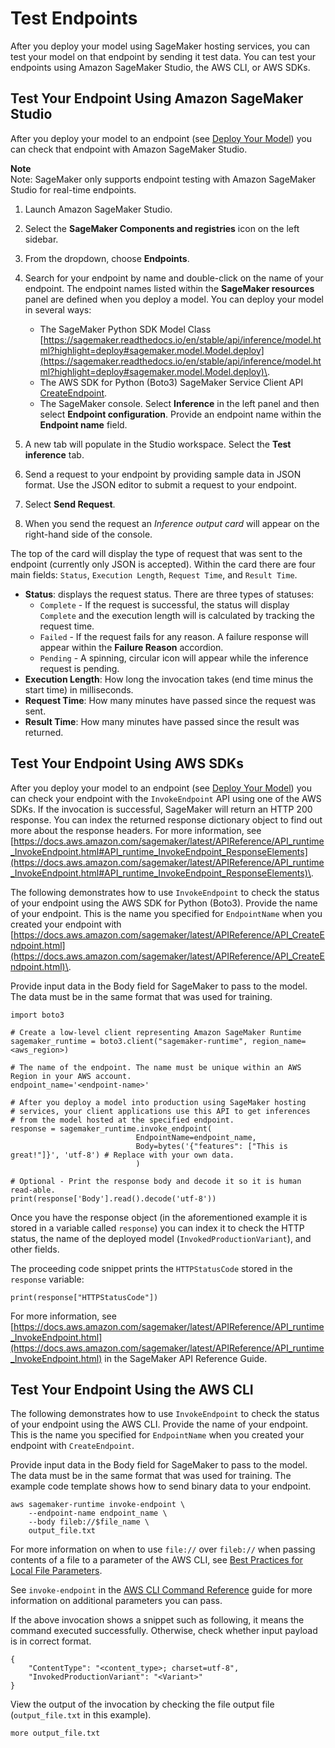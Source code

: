 # Test Endpoints<a name="realtime-endpoints-test-endpoints"></a>

After you deploy your model using SageMaker hosting services, you can test your model on that endpoint by sending it test data\. You can test your endpoints using Amazon SageMaker Studio, the AWS CLI, or AWS SDKs\.

## Test Your Endpoint Using Amazon SageMaker Studio<a name="realtime-endpoints-test-endpoints-studio"></a>

After you deploy your model to an endpoint \(see [Deploy Your Model](realtime-endpoints.md#realtime-endpoints-deployment)\) you can check that endpoint with Amazon SageMaker Studio\.

**Note**  
Note: SageMaker only supports endpoint testing with Amazon SageMaker Studio for real\-time endpoints\.

1. Launch Amazon SageMaker Studio\.

1. Select the **SageMaker Components and registries** icon on the left sidebar\.

1. From the dropdown, choose **Endpoints**\.

1. Search for your endpoint by name and double\-click on the name of your endpoint\. The endpoint names listed within the **SageMaker resources** panel are defined when you deploy a model\. You can deploy your model in several ways:
   + The SageMaker Python SDK Model Class [https://sagemaker.readthedocs.io/en/stable/api/inference/model.html?highlight=deploy#sagemaker.model.Model.deploy](https://sagemaker.readthedocs.io/en/stable/api/inference/model.html?highlight=deploy#sagemaker.model.Model.deploy)\.
   + The AWS SDK for Python \(Boto3\) SageMaker Service Client API [CreateEndpoint](https://docs.aws.amazon.com/sagemaker/latest/APIReference/API_CreateEndpoint.html)\.
   + The SageMaker console\. Select **Inference** in the left panel and then select **Endpoint configuration**\. Provide an endpoint name within the **Endpoint name** field\.

1. A new tab will populate in the Studio workspace\. Select the **Test inference** tab\.

1. Send a request to your endpoint by providing sample data in JSON format\. Use the JSON editor to submit a request to your endpoint\.

1. Select **Send Request**\.

1. When you send the request an *Inference output card* will appear on the right\-hand side of the console\.

The top of the card will display the type of request that was sent to the endpoint \(currently only JSON is accepted\)\. Within the card there are four main fields: `Status`, `Execution Length`, `Request Time`, and `Result Time`\.
+ **Status**: displays the request status\. There are three types of statuses:
  + `Complete` \- If the request is successful, the status will display `Complete` and the execution length will is calculated by tracking the request time\.
  + `Failed` \- If the request fails for any reason\. A failure response will appear within the **Failure Reason** accordion\.
  + `Pending` \- A spinning, circular icon will appear while the inference request is pending\.
+ **Execution Length**: How long the invocation takes \(end time minus the start time\) in milliseconds\.
+ **Request Time**: How many minutes have passed since the request was sent\.
+ **Result Time**: How many minutes have passed since the result was returned\.

## Test Your Endpoint Using AWS SDKs<a name="realtime-endpoints-test-endpoints-api"></a>

After you deploy your model to an endpoint \(see [Deploy Your Model](realtime-endpoints.md#realtime-endpoints-deployment.title)\) you can check your endpoint with the `InvokeEndpoint` API using one of the AWS SDKs\. If the invocation is successful, SageMaker will return an HTTP 200 response\. You can index the returned response dictionary object to find out more about the response headers\. For more information, see [https://docs.aws.amazon.com/sagemaker/latest/APIReference/API_runtime_InvokeEndpoint.html#API_runtime_InvokeEndpoint_ResponseElements](https://docs.aws.amazon.com/sagemaker/latest/APIReference/API_runtime_InvokeEndpoint.html#API_runtime_InvokeEndpoint_ResponseElements)\.

The following demonstrates how to use `InvokeEndpoint` to check the status of your endpoint using the AWS SDK for Python \(Boto3\)\. Provide the name of your endpoint\. This is the name you specified for `EndpointName` when you created your endpoint with [https://docs.aws.amazon.com/sagemaker/latest/APIReference/API_CreateEndpoint.html](https://docs.aws.amazon.com/sagemaker/latest/APIReference/API_CreateEndpoint.html)\.

Provide input data in the Body field for SageMaker to pass to the model\. The data must be in the same format that was used for training\.

```
import boto3

# Create a low-level client representing Amazon SageMaker Runtime
sagemaker_runtime = boto3.client("sagemaker-runtime", region_name=<aws_region>)

# The name of the endpoint. The name must be unique within an AWS Region in your AWS account. 
endpoint_name='<endpoint-name>'

# After you deploy a model into production using SageMaker hosting 
# services, your client applications use this API to get inferences 
# from the model hosted at the specified endpoint.
response = sagemaker_runtime.invoke_endpoint(
                            EndpointName=endpoint_name, 
                            Body=bytes('{"features": ["This is great!"]}', 'utf-8') # Replace with your own data.
                            )

# Optional - Print the response body and decode it so it is human read-able.
print(response['Body'].read().decode('utf-8'))
```

Once you have the response object \(in the aforementioned example it is stored in a variable called `response`\) you can index it to check the HTTP status, the name of the deployed model \(`InvokedProductionVariant`\), and other fields\.

The proceeding code snippet prints the `HTTPStatusCode` stored in the `response` variable:

```
print(response["HTTPStatusCode"])
```

For more information, see [https://docs.aws.amazon.com/sagemaker/latest/APIReference/API_runtime_InvokeEndpoint.html](https://docs.aws.amazon.com/sagemaker/latest/APIReference/API_runtime_InvokeEndpoint.html) in the SageMaker API Reference Guide\.

## Test Your Endpoint Using the AWS CLI<a name="realtime-endpoints-test-endpoints-cli"></a>

The following demonstrates how to use `InvokeEndpoint` to check the status of your endpoint using the AWS CLI\. Provide the name of your endpoint\. This is the name you specified for `EndpointName` when you created your endpoint with `CreateEndpoint`\.

Provide input data in the Body field for SageMaker to pass to the model\. The data must be in the same format that was used for training\. The example code template shows how to send binary data to your endpoint\.

```
aws sagemaker-runtime invoke-endpoint \
    --endpoint-name endpoint_name \
    --body fileb://$file_name \
    output_file.txt
```

For more information on when to use `file://` over `fileb://` when passing contents of a file to a parameter of the AWS CLI, see [Best Practices for Local File Parameters](https://aws.amazon.com/blogs/developer/best-practices-for-local-file-parameters/)\.

See `invoke-endpoint` in the [AWS CLI Command Reference](https://docs.aws.amazon.com/cli/latest/index.html) guide for more information on additional parameters you can pass\.

If the above invocation shows a snippet such as following, it means the command executed successfully\. Otherwise, check whether input payload is in correct format\.

```
{
    "ContentType": "<content_type>; charset=utf-8",
    "InvokedProductionVariant": "<Variant>"
}
```

View the output of the invocation by checking the file output file \(`output_file.txt` in this example\)\.

```
more output_file.txt
```